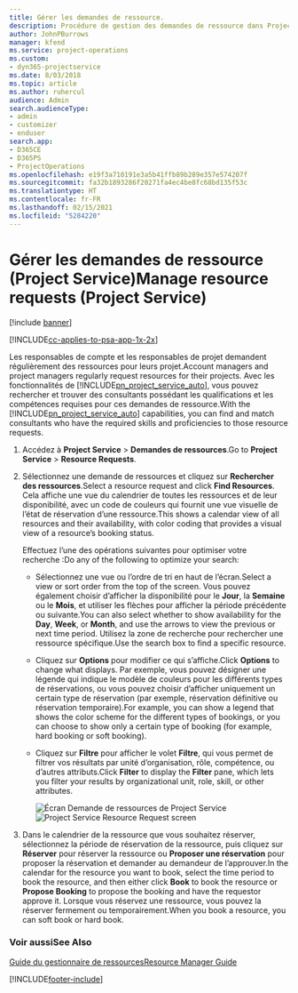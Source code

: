 ```yaml
---
title: Gérer les demandes de ressource.
description: Procédure de gestion des demandes de ressource dans Project Service
author: JohnPBurrows
manager: kfend
ms.service: project-operations
ms.custom:
- dyn365-projectservice
ms.date: 8/03/2018
ms.topic: article
ms.author: ruhercul
audience: Admin
search.audienceType:
- admin
- customizer
- enduser
search.app:
- D365CE
- D365PS
- ProjectOperations
ms.openlocfilehash: e19f3a710191e3a5b41ffb89b289e357e574207f
ms.sourcegitcommit: fa32b1893286f20271fa4ec4be8fc68bd135f53c
ms.translationtype: HT
ms.contentlocale: fr-FR
ms.lasthandoff: 02/15/2021
ms.locfileid: "5284220"
---
```

# <a name="manage-resource-requests-project-service"></a><span data-ttu-id="a0a8c-103">Gérer les demandes de ressource (Project Service)</span><span class="sxs-lookup"><span data-stu-id="a0a8c-103">Manage resource requests (Project Service)</span></span>

[!include [banner](../includes/psa-now-project-operations.md)]

[!INCLUDE[cc-applies-to-psa-app-1x-2x](../includes/cc-applies-to-psa-app-1x-2x.md)]

<span data-ttu-id="a0a8c-104">Les responsables de compte et les responsables de projet demandent régulièrement des ressources pour leurs projet.</span><span class="sxs-lookup"><span data-stu-id="a0a8c-104">Account managers and project managers regularly request resources for their projects.</span></span> <span data-ttu-id="a0a8c-105">Avec les fonctionnalités de [!INCLUDE[pn_project_service_auto](../includes/pn-project-service-auto.md)], vous pouvez rechercher et trouver des consultants possédant les qualifications et les compétences requises pour ces demandes de ressource.</span><span class="sxs-lookup"><span data-stu-id="a0a8c-105">With the [!INCLUDE[pn_project_service_auto](../includes/pn-project-service-auto.md)] capabilities, you can find and match consultants who have the required skills and proficiencies to those resource requests.</span></span>  
  
1. <span data-ttu-id="a0a8c-106">Accédez à **Project Service** > **Demandes de ressources**.</span><span class="sxs-lookup"><span data-stu-id="a0a8c-106">Go to **Project Service** > **Resource Requests**.</span></span>  
  
2. <span data-ttu-id="a0a8c-107">Sélectionnez une demande de ressources et cliquez sur **Rechercher des ressources**.</span><span class="sxs-lookup"><span data-stu-id="a0a8c-107">Select a resource request and click **Find Resources**.</span></span> <span data-ttu-id="a0a8c-108">Cela affiche une vue du calendrier de toutes les ressources et de leur disponibilité, avec un code de couleurs qui fournit une vue visuelle de l’état de réservation d’une ressource.</span><span class="sxs-lookup"><span data-stu-id="a0a8c-108">This shows a calendar view of all resources and their availability, with color coding that provides a visual view of a resource’s booking status.</span></span>  
  
    <span data-ttu-id="a0a8c-109">Effectuez l’une des opérations suivantes pour optimiser votre recherche :</span><span class="sxs-lookup"><span data-stu-id="a0a8c-109">Do any of the following to optimize your search:</span></span>  
  
   -   <span data-ttu-id="a0a8c-110">Sélectionnez une vue ou l’ordre de tri en haut de l’écran.</span><span class="sxs-lookup"><span data-stu-id="a0a8c-110">Select a view or sort order from the top of the screen.</span></span> <span data-ttu-id="a0a8c-111">Vous pouvez également choisir d’afficher la disponibilité pour le **Jour**, la **Semaine** ou le **Mois**, et utiliser les flèches pour afficher la période précédente ou suivante.</span><span class="sxs-lookup"><span data-stu-id="a0a8c-111">You can also select whether to show availability for the **Day**, **Week**, or **Month**, and use the arrows to view the previous or next time period.</span></span> <span data-ttu-id="a0a8c-112">Utilisez la zone de recherche pour rechercher une ressource spécifique.</span><span class="sxs-lookup"><span data-stu-id="a0a8c-112">Use the search box to find a specific resource.</span></span>  
  
   -   <span data-ttu-id="a0a8c-113">Cliquez sur **Options** pour modifier ce qui s’affiche.</span><span class="sxs-lookup"><span data-stu-id="a0a8c-113">Click **Options** to change what displays.</span></span> <span data-ttu-id="a0a8c-114">Par exemple, vous pouvez désigner une légende qui indique le modèle de couleurs pour les différents types de réservations, ou vous pouvez choisir d’afficher uniquement un certain type de réservation (par exemple, réservation définitive ou réservation temporaire).</span><span class="sxs-lookup"><span data-stu-id="a0a8c-114">For example, you can show a legend that shows the color scheme for the different types of bookings, or you can choose to show only a certain type of booking (for example, hard booking or soft booking).</span></span>  
  
   -   <span data-ttu-id="a0a8c-115">Cliquez sur **Filtre** pour afficher le volet **Filtre**, qui vous permet de filtrer vos résultats par unité d’organisation, rôle, compétence, ou d’autres attributs.</span><span class="sxs-lookup"><span data-stu-id="a0a8c-115">Click **Filter** to display the **Filter** pane, which lets you filter your results by organizational unit, role, skill, or other attributes.</span></span>  
  
       <span data-ttu-id="a0a8c-116">![Écran Demande de ressources de Project Service](../psa/media/project-service-resource-request-screen.png "Écran Demande de ressources de Project Service")</span><span class="sxs-lookup"><span data-stu-id="a0a8c-116">![Project Service Resource Request screen](../psa/media/project-service-resource-request-screen.png "Project Service Resource Request screen")</span></span>  
  
3. <span data-ttu-id="a0a8c-117">Dans le calendrier de la ressource que vous souhaitez réserver, sélectionnez la période de réservation de la ressource, puis cliquez sur **Réserver** pour réserver la ressource ou **Proposer une réservation** pour proposer la réservation et demander au demandeur de l’approuver.</span><span class="sxs-lookup"><span data-stu-id="a0a8c-117">In the calendar for the resource you want to book, select the time period to book the resource, and then either click **Book** to book the resource or **Propose Booking** to propose the booking and have the requestor approve it.</span></span> <span data-ttu-id="a0a8c-118">Lorsque vous réservez une ressource, vous pouvez la réserver fermement ou temporairement.</span><span class="sxs-lookup"><span data-stu-id="a0a8c-118">When you book a resource, you can soft book or hard book.</span></span>  
  
### <a name="see-also"></a><span data-ttu-id="a0a8c-119">Voir aussi</span><span class="sxs-lookup"><span data-stu-id="a0a8c-119">See Also</span></span>  
 [<span data-ttu-id="a0a8c-120">Guide du gestionnaire de ressources</span><span class="sxs-lookup"><span data-stu-id="a0a8c-120">Resource Manager Guide</span></span>](../psa/resource-manager-guide.md)


[!INCLUDE[footer-include](../includes/footer-banner.md)]
